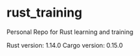# rust_training
Personal Repo for Rust learning and training

Rust version: 1.14.0
Cargo version: 0.15.0
